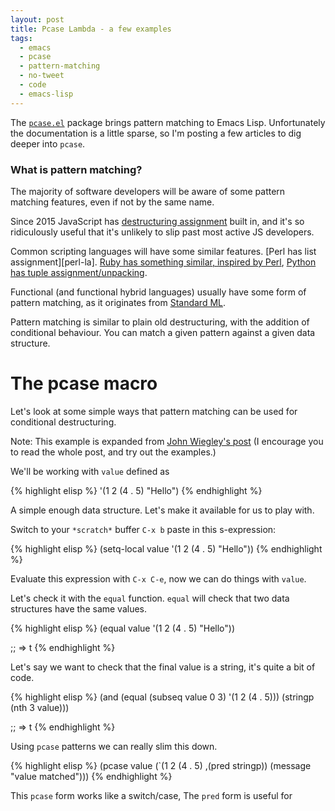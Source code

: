 ```yaml
---
layout: post
title: Pcase Lambda - a few examples
tags:
  - emacs
  - pcase
  - pattern-matching
  - no-tweet
  - code
  - emacs-lisp
---
```


The
[`pcase.el`](http://repo.or.cz/w/emacs.git/blob/HEAD:/lisp/emacs-lisp/pcase.el) package
brings pattern matching to Emacs Lisp.  Unfortunately the
documentation is a little sparse, so I'm posting a few articles to dig
deeper into `pcase`.

### What is pattern matching?

The majority of software developers will be aware of some pattern
matching features, even if not by the same name.

Since 2015 JavaScript has [destructuring assignment][js-destrukt]
built in, and it's so ridiculously useful that it's unlikely to slip
past most active JS developers.

Common scripting languages will have some similar
features. [Perl has list assignment][perl-la]. [Ruby has something similar, inspired by Perl][ruby-la],
[Python has tuple assignment/unpacking][python-ma].

Functional (and functional hybrid languages) usually have some form
of pattern matching, as it originates from [Standard ML][standard-ml].

Pattern matching is similar to plain old destructuring, with the
addition of conditional behaviour.  You can match a given pattern
against a given data structure.

# The pcase macro

Let's look at some simple ways that pattern matching can be used for
conditional destructuring.

Note: This example is expanded
from [John Wiegley's post][john-wiegley-post] (I encourage you to read
the whole post, and try out the examples.)

We'll be working with `value` defined as

{% highlight elisp %}
'(1 2 (4 . 5) "Hello")
{% endhighlight %}

A simple enough data structure. Let's make it available for us to play with.

Switch to your `*scratch*` buffer `C-x b` paste in this s-expression:

{% highlight elisp %}
(setq-local value  '(1 2 (4 . 5) "Hello"))
{% endhighlight %}

Evaluate this expression with `C-x C-e`, now we can do things with
`value`.

Let's check it with the `equal` function. `equal` will check that
two data structures have the same values.

{% highlight elisp %}
(equal
  value
  '(1 2 (4 . 5) "Hello"))

;; => t
{% endhighlight %}

Let's say we want to check that the final value is a string, it's
quite a bit of code.

{% highlight elisp %}
(and
  (equal
    (subseq value 0 3)
    '(1 2 (4 . 5)))
  (stringp (nth 3 value)))

;; => t
{% endhighlight %}

Using `pcase` patterns we can really slim this down.

{% highlight elisp %}
(pcase value
  (`(1 2 (4 . 5) ,(pred stringp))
  (message "value matched")))
{% endhighlight %}

This `pcase` form works like a switch/case,
The `pred` form is useful for


[js-destrukt]: https://developer.mozilla.org/en/docs/Web/JavaScript/Reference/Operators/Destructuring_assignment
[python-ma]: http://openbookproject.net/thinkcs/python/english3e/tuples.html#tuple-assignment
[ruby-la]: http://tony.pitluga.com/2011/08/08/destructuring-with-ruby.html
[standard-ml]: https://en.wikipedia.org/wiki/Standard_ML
[john-wiegley-post]: http://newartisans.com/2016/01/pattern-matching-with-pcase/
